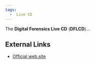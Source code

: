 ```yaml
---
tags:
  -  Live CD
---
```

The **Digital Forensics Live CD** (**DFLCD**)...

## External Links

- [Official web site](http://www.forensiclivecd.com)

